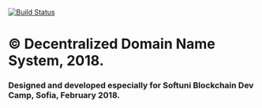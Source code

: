 [![Build Status](https://travis-ci.org/ArnaudovSt/SmartContractDevelopmentWithSolidityCourseProject.svg?branch=develop)](https://travis-ci.org/ArnaudovSt/SmartContractDevelopmentWithSolidityCourseProject)

# © Decentralized Domain Name System, 2018.
### Designed and developed especially for Softuni Blockchain Dev Camp, Sofia, February 2018.
